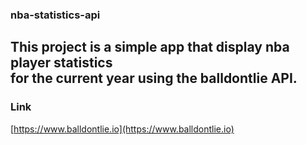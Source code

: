 ### nba-statistics-api

## This project is a simple app that display nba player statistics <br/> for the current year using the balldontlie API.

### Link
[https://www.balldontlie.io](https://www.balldontlie.io)
